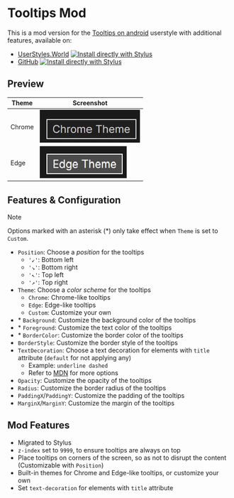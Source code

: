 # Tooltips Mod

This is a mod version for the [Tooltips on android](https://userstyles.world/style/8853/tooltips-on-android) userstyle with additional features, available on:

- [UserStyles.World](https://userstyles.world/style/19461) [![Install directly with Stylus](https://img.shields.io/badge/Install%20directly%20with-Stylus-00adad.svg)](https://userstyles.world/api/style/19461.user.css)
- [GitHub](https://github.com/PRO-2684/gadgets/raw/main/tooltips_mod/) [![Install directly with Stylus](https://img.shields.io/badge/Install%20directly%20with-Stylus-00adad.svg)](https://github.com/PRO-2684/gadgets/raw/main/tooltips_mod/tooltips_mod.user.css)

## Preview

| Theme | Screenshot |
| --- | --- |
| Chrome | ![Chrome](./chrome.jpg) |
| Edge | ![Edge](./edge.jpg) |

## Features & Configuration

> [!NOTE]
> Options marked with an asterisk (\*) only take effect when `Theme` is set to `Custom`.

- `Position`: Choose a *position* for the tooltips
    - `'↙'`: Bottom left
    - `'↘'`: Bottom right
    - `'↖'`: Top left
    - `'↗'`: Top right
- `Theme`: Choose a *color scheme* for the tooltips
    - `Chrome`: Chrome-like tooltips
    - `Edge`: Edge-like tooltips
    - `Custom`: Customize your own
- \* `Background`: Customize the background color of the tooltips
- \* `Foreground`: Customize the text color of the tooltips
- \* `BorderColor`: Customize the border color of the tooltips
- `BorderStyle`: Customize the border style of the tooltips
- `TextDecoration`: Choose a text decoration for elements with `title` attribute (`default` for not applying any)
    - Example: `underline dashed`
    - Refer to [MDN](https://developer.mozilla.org/en-US/docs/Web/CSS/text-decoration) for more options
- `Opacity`: Customize the opacity of the tooltips
- `Radius`: Customize the border radius of the tooltips
- `PaddingX`/`PaddingY`: Customize the padding of the tooltips
- `MarginX`/`MarginY`: Customize the margin of the tooltips

## Mod Features

- Migrated to Stylus
- `z-index` set to `9999`, to ensure tooltips are always on top
- Place tooltips on corners of the screen, so as not to disrupt the content (Customizable with `Position`)
- Built-in themes for Chrome and Edge-like tooltips, or customize your own
- Set `text-decoration` for elements with `title` attribute
